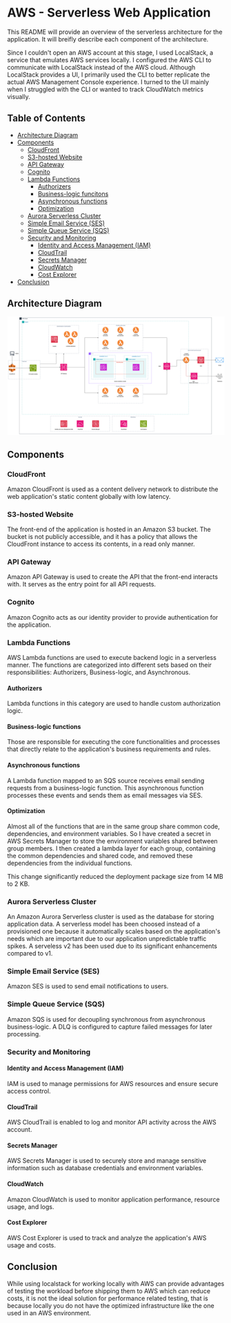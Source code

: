 # AWS - Serverless Web Application

This README will provide an overview of the serverless architecture for the application. It will breifly describe each component of the architecture.

Since I couldn't open an AWS account at this stage, I used LocalStack, a service that emulates AWS services locally. I configured the AWS CLI to communicate with LocalStack instead of the AWS cloud. Although LocalStack provides a UI, I primarily used the CLI to better replicate the actual AWS Management Console experience. I turned to the UI mainly when I struggled with the CLI or wanted to track CloudWatch metrics visually.

## Table of Contents

- [Architecture Diagram](#architecture-diagram)
- [Components](#components)
  - [CloudFront](#cloudfront)
  - [S3-hosted Website](#s3-hosted-website)
  - [API Gateway](#api-gateway)
  - [Cognito](#cognito)
  - [Lambda Functions](#lambda-functions)
    - [Authorizers](#authorizers)
    - [Business-logic funcitons](#business-logic-functions)
    - [Asynchronous functions](#asynchronous-functions)
    - [Optimization](#optimization)
  - [Aurora Serverless Cluster](#aurora-serverless-cluster)
  - [Simple Email Service (SES)](#simple-email-service-ses)
  - [Simple Queue Service (SQS)](#simple-queue-service-sqs)
  - [Security and Monitoring](#security-and-monitoring)
    - [Identity and Access Management (IAM)](#identity-and-access-management-iam)
    - [CloudTrail](#cloudtrail)
    - [Secrets Manager](#secrets-manager)
    - [CloudWatch](#cloudwatch)
    - [Cost Explorer](#cost-explorer)
- [Conclusion](#conclusion)

## Architecture Diagram

![Architecture Diagram](./MicroTix-serverless.png)

## Components

### CloudFront

Amazon CloudFront is used as a content delivery network to distribute the web application's static content globally with low latency.

### S3-hosted Website

The front-end of the application is hosted in an Amazon S3 bucket. The bucket is not publicly accessible, and it has a policy that allows the CloudFront instance to access its contents, in a read only manner.

### API Gateway

Amazon API Gateway is used to create the API that the front-end interacts with. It serves as the entry point for all API requests.

### Cognito

Amazon Cognito acts as our identity provider to provide authentication for the application.

### Lambda Functions

AWS Lambda functions are used to execute backend logic in a serverless manner. The functions are categorized into different sets based on their responsibilities: Authorizers, Business-logic, and Asynchronous.

#### Authorizers

Lambda functions in this category are used to handle custom authorization logic.

#### Business-logic functions

Those are responsible for executing the core functionalities and processes that directly relate to the application's business requirements and rules.

#### Asynchronous functions

A Lambda function mapped to an SQS source receives email sending requests from a business-logic function. This asynchronous function processes these events and sends them as email messages via SES.

#### Optimization

Almost all of the functions that are in the same group share common code, dependencies, and environment variables. So I have created a secret in AWS Secrets Manager to store the environment variables shared between group members. I then created a lambda layer for each group, containing the common dependencies and shared code, and removed these dependencies from the individual functions.

This change significantly reduced the deployment package size from 14 MB to 2 KB.

### Aurora Serverless Cluster

An Amazon Aurora Serverless cluster is used as the database for storing application data. A serverless model has been choosed instead of a provisioned one because it automatically scales based on the application's needs which are important due to our application unpredictable traffic spikes. A serveless v2 has been used due to its significant enhancements compared to v1.

### Simple Email Service (SES)

Amazon SES is used to send email notifications to users.

### Simple Queue Service (SQS)

Amazon SQS is used for decoupling synchronous from asynchronous business-logic. A DLQ is configured to capture failed messages for later processing.

### Security and Monitoring

#### Identity and Access Management (IAM)

IAM is used to manage permissions for AWS resources and ensure secure access control.

#### CloudTrail

AWS CloudTrail is enabled to log and monitor API activity across the AWS account.

#### Secrets Manager

AWS Secrets Manager is used to securely store and manage sensitive information such as database credentials and environment variables.

#### CloudWatch

Amazon CloudWatch is used to monitor application performance, resource usage, and logs.

#### Cost Explorer

AWS Cost Explorer is used to track and analyze the application's AWS usage and costs.

## Conclusion

While using localstack for working locally with AWS can provide advantages of testing the workload before shipping them to AWS which can reduce costs, it is not the ideal solution for performance related testing, that is because locally you do not have the optimized infrastructure like the one used in an AWS environment.
